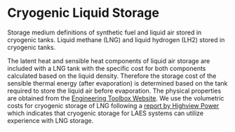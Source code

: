 # Cryogenic Liquid Storage

Storage medium definitions of synthetic fuel and liquid air stored in cryogenic tanks. Liquid methane (LNG) and liquid hydrogen (LH2) stored in cryogenic tanks. 

The latent heat and sensible heat components of liquid air storage are included with a LNG tank with the specific cost for both components calculated based on the liquid density. Therefore the storage cost of the sensible thermal energy (after evaporation) is determined based on the tank required to store the liquid air before evaporation. The physical properties are obtained from the [Engineering Toolbox Website](www.engineeringtoolbox.com). We use the volumetric costs for cryogenic storage of LNG following a [report by Highview Power](https://www.highviewpower.com/wp-content/uploads/2018/04/Highview-Brochure-November-2017-Online-A4-web.pdf) which indicates that cryogenic storage for LAES systems can utilize experience with LNG storage.   
